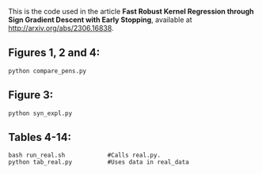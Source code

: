 This is the code used in the article **Fast Robust Kernel Regression through Sign Gradient Descent with Early Stopping**, available at http://arxiv.org/abs/2306.16838.

## Figures 1, 2 and 4:
```
python compare_pens.py
```

## Figure 3:
```
python syn_expl.py
```

## Tables 4-14:
```
bash run_real.sh            #Calls real.py.
python tab_real.py          #Uses data in real_data
```
